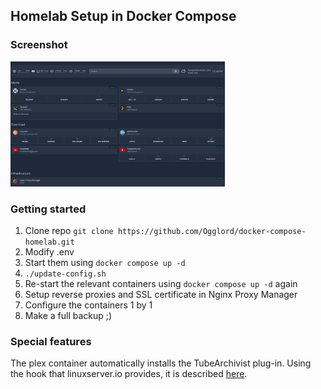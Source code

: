 ## Homelab Setup in Docker Compose

### Screenshot

<img height="200" src="https://raw.githubusercontent.com/Ogglord/docker-compose-homelab/main/core-apps/resources/homepage.png" alt="Missing Screenshot" />

### Getting started

 1. Clone repo ```git clone https://github.com/Ogglord/docker-compose-homelab.git```
 2. Modify .env
 3. Start them using ```docker compose up -d```
 4. ```./update-config.sh```
 5. Re-start the relevant containers using ```docker compose up -d``` again
 6. Setup reverse proxies and SSL certificate in Nginx Proxy Manager
 7. Configure the containers 1 by 1
 8. Make a full backup ;)

### Special features

The plex container automatically installs the TubeArchivist plug-in. Using the hook that linuxserver.io provides, it is described [here](https://docs.linuxserver.io/general/container-customization/).

